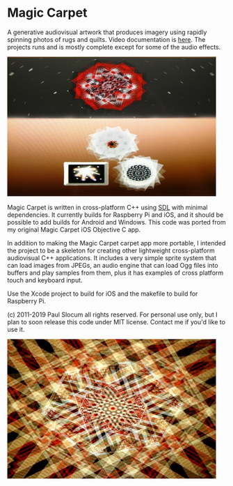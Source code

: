 # Magic Carpet

A generative audiovisual artwork that produces imagery using rapidly spinning photos of rugs and quilts.  Video documentation is [here](https://www.youtube.com/watch?v=vnxtZg9wPo4).  The projects runs and is mostly complete except for some of the audio effects.

![menu screenshot](media/screenshots/screen_menu_480x320.jpg)

Magic Carpet is written in cross-platform C++ using [SDL](https://www.libsdl.org/) with minimal dependencies.  It currently builds for Raspberry Pi and iOS, and it should be possible to add builds for Android and Windows.  This code was ported from my original Magic Carpet iOS Objective C app. 

In addition to making the Magic Carpet carpet app more portable, I intended the project to be a skeleton for creating other lightweight cross-platform audiovisual C++ applications.  It includes a very simple sprite system that can load images from JPEGs, an audio engine that can load Ogg files into buffers and play samples from them, plus it has examples of cross platform touch and keyboard input.

Use the Xcode project to build for iOS and the makefile to build for Raspberry Pi.

(c) 2011-2019 Paul Slocum all rights reserved.  For personal use only, but I plan to soon release this code under MIT license.  Contact me if you'd like to use it.  

![menu screenshot](media/screenshots/screen_1_480x320.jpg)
